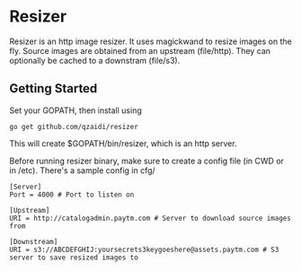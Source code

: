 # Resizer 

Resizer is an http image resizer. It uses magickwand to resize images on the fly.
Source images are obtained from an upstream (file/http). They can optionally be cached to a downstram (file/s3).

## Getting Started

Set your GOPATH, then install using

~~~
go get github.com/qzaidi/resizer
~~~

This will create $GOPATH/bin/resizer, which is an http server.

Before running resizer binary, make sure to create a config file (in CWD or in /etc). There's a sample config in cfg/

~~~
[Server]
Port = 4000 # Port to listen on

[Upstream]
URI = http://catalogadmin.paytm.com # Server to download source images from

[Downstream]
URI = s3://ABCDEFGHIJ:yoursecrets3keygoeshere@assets.paytm.com # S3 server to save resized images to
~~~
